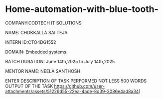 # Home-automation-with-blue-tooth-

COMPANY:CODTECH IT SOLUTIONS

NAME: CHOKKALLA SAI TEJA

INTERN ID:CTO4DG1552

DOMAIN: Embedded systems

BATCH DURATION: June 14th,2025 to July 14th,2025

MENTOR NAME: NEELA SANTHOSH

ENTER DESCRIPTION OF TASK PERFORMED NOT LESS 500 WORDS
OUTPUT OF THE TASK
https://github.com/user-attachments/assets/51226d55-22ea-4ade-8d39-3086e4ad8a34)
